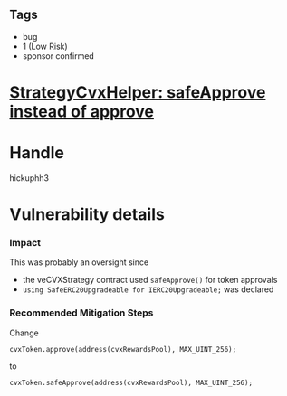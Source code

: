 ## Tags

- bug
- 1 (Low Risk)
- sponsor confirmed

# [StrategyCvxHelper: safeApprove instead of approve](https://github.com/code-423n4/2021-09-bvecvx-findings/issues/33) 

# Handle

hickuphh3


# Vulnerability details

### Impact

This was probably an oversight since

- the veCVXStrategy contract used `safeApprove()` for token approvals
- `using SafeERC20Upgradeable for IERC20Upgradeable;` was declared

### Recommended Mitigation Steps

Change

`cvxToken.approve(address(cvxRewardsPool), MAX_UINT_256);`

to

`cvxToken.safeApprove(address(cvxRewardsPool), MAX_UINT_256);`


